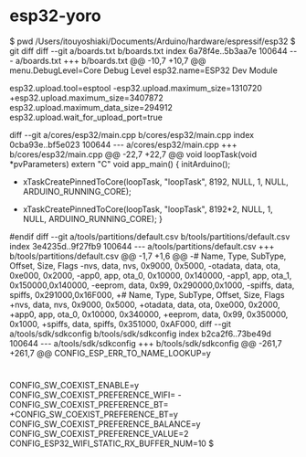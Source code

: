 # esp32-yoro

$ pwd
/Users/itouyoshiaki/Documents/Arduino/hardware/espressif/esp32
$ git diff
diff --git a/boards.txt b/boards.txt
index 6a78f4e..5b3aa7e 100644
--- a/boards.txt
+++ b/boards.txt
@@ -10,7 +10,7 @@ menu.DebugLevel=Core Debug Level
 esp32.name=ESP32 Dev Module
 
 esp32.upload.tool=esptool
-esp32.upload.maximum_size=1310720
+esp32.upload.maximum_size=3407872
 esp32.upload.maximum_data_size=294912
 esp32.upload.wait_for_upload_port=true
 
diff --git a/cores/esp32/main.cpp b/cores/esp32/main.cpp
index 0cba93e..bf5e023 100644
--- a/cores/esp32/main.cpp
+++ b/cores/esp32/main.cpp
@@ -22,7 +22,7 @@ void loopTask(void *pvParameters)
 extern "C" void app_main()
 {
     initArduino();
-    xTaskCreatePinnedToCore(loopTask, "loopTask", 8192, NULL, 1, NULL, ARDUINO_RUNNING_CORE);
+    xTaskCreatePinnedToCore(loopTask, "loopTask", 8192*2, NULL, 1, NULL, ARDUINO_RUNNING_CORE);
 }
 
 #endif
diff --git a/tools/partitions/default.csv b/tools/partitions/default.csv
index 3e4235d..9f27fb9 100644
--- a/tools/partitions/default.csv
+++ b/tools/partitions/default.csv
@@ -1,7 +1,6 @@
-# Name,   Type, SubType, Offset,  Size, Flags
-nvs,      data, nvs,     0x9000,  0x5000,
-otadata,  data, ota,     0xe000,  0x2000,
-app0,     app,  ota_0,   0x10000, 0x140000,
-app1,     app,  ota_1,   0x150000,0x140000,
-eeprom,   data, 0x99,    0x290000,0x1000,
-spiffs,   data, spiffs,  0x291000,0x16F000,
+# Name,   Type, SubType, Offset,   Size, Flags
+nvs,      data, nvs,     0x9000,   0x5000,
+otadata,  data, ota,     0xe000,   0x2000,
+app0,     app,  ota_0,   0x10000,  0x340000,
+eeprom,   data, 0x99,    0x350000, 0x1000,
+spiffs,   data, spiffs,  0x351000, 0xAF000,
diff --git a/tools/sdk/sdkconfig b/tools/sdk/sdkconfig
index b2ca2f6..73be49d 100644
--- a/tools/sdk/sdkconfig
+++ b/tools/sdk/sdkconfig
@@ -261,7 +261,7 @@ CONFIG_ESP_ERR_TO_NAME_LOOKUP=y
 #
 CONFIG_SW_COEXIST_ENABLE=y
 CONFIG_SW_COEXIST_PREFERENCE_WIFI=
-CONFIG_SW_COEXIST_PREFERENCE_BT=
+CONFIG_SW_COEXIST_PREFERENCE_BT=y
 CONFIG_SW_COEXIST_PREFERENCE_BALANCE=y
 CONFIG_SW_COEXIST_PREFERENCE_VALUE=2
 CONFIG_ESP32_WIFI_STATIC_RX_BUFFER_NUM=10
$ 

